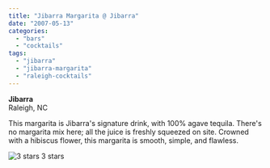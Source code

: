 ```yaml
---
title: "Jibarra Margarita @ Jibarra"
date: "2007-05-13"
categories:
  - "bars"
  - "cocktails"
tags:
  - "jibarra"
  - "jibarra-margarita"
  - "raleigh-cocktails"
---
```


**Jibarra**\
Raleigh, NC

This margarita is Jibarra's signature drink, with 100% agave tequila. There's no margarita mix here; all the juice is freshly squeezed on site. Crowned with a hibiscus flower, this margarita is smooth, simple, and flawless.




<div class="caption">

![3 stars](http://s3.amazonaws.com/thegourmez-wpmedia/2009/02/rating_avocado1.gif "rating_avocado1") 3 stars</div>

